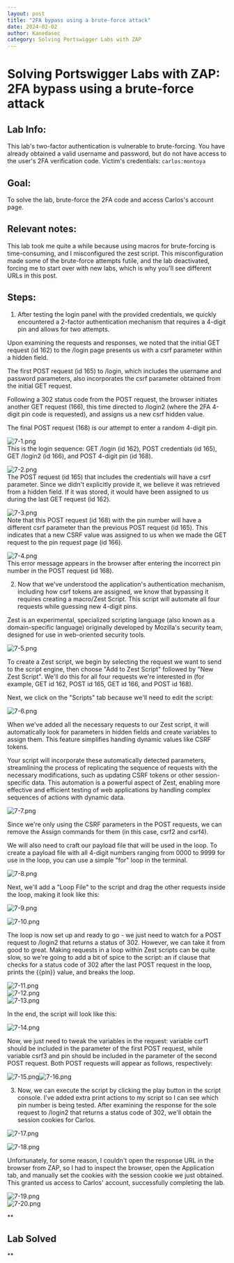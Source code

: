 ```yaml
---
layout: post
title: "2FA bypass using a brute-force attack"
date: 2024-02-02
author: Kanedasec
category: Solving Portswigger Labs with ZAP
---
```


Solving Portswigger Labs with ZAP: 2FA bypass using a brute-force attack
================================================================================


Lab Info:
---------

This lab's two-factor authentication is vulnerable to brute-forcing. You have already obtained a valid username and password, but do not have access to the user's 2FA verification code. Victim's credentials: `carlos:montoya`  


Goal:
-----

To solve the lab, brute-force the 2FA code and access Carlos's account page.  
  

Relevant notes:
---------------

This lab took me quite a while because using macros for brute-forcing is time-consuming, and I misconfigured the zest script. This misconfiguration made some of the brute-force attempts futile, and the lab deactivated, forcing me to start over with new labs, which is why you'll see different URLs in this post.  
  

Steps:
------

1) After testing the login panel with the provided credentials, we quickly encountered a 2-factor authentication mechanism that requires a 4-digit pin and allows for two attempts.  
  
Upon examining the requests and responses, we noted that the initial GET request (id 162) to the /login page presents us with a csrf parameter within a hidden field.  
  
The first POST request (id 165) to /login, which includes the username and password parameters, also incorporates the csrf parameter obtained from the initial GET request.  
  
Following a 302 status code from the POST request, the browser initiates another GET request (166), this time directed to /login2 (where the 2FA 4-digit pin code is requested), and assigns us a new csrf hidden value.  
  
The final POST request (168) is our attempt to enter a random 4-digit pin.  
  
  
  
![7-1.png](/assets/img/posts/Solving-Portswigger-Labs-with-OWASP-ZAP/2FA-bypass-using-a-brute-force-attack/7-1.png)  
This is the login sequence: GET /login (id 162), POST credentials (id 165), GET /login2 (id 166), and POST 4-digit pin (id 168).  
  
  
![7-2.png](/assets/img/posts/Solving-Portswigger-Labs-with-OWASP-ZAP/2FA-bypass-using-a-brute-force-attack/7-2.png)  
The POST request (id 165) that includes the credentials will have a csrf parameter. Since we didn't explicitly provide it, we believe it was retrieved from a hidden field. If it was stored, it would have been assigned to us during the last GET request (id 162).  
  
  
![7-3.png](/assets/img/posts/Solving-Portswigger-Labs-with-OWASP-ZAP/2FA-bypass-using-a-brute-force-attack/7-3.png)  
Note that this POST request (id 168) with the pin number will have a different csrf parameter than the previous POST request (id 165). This indicates that a new CSRF value was assigned to us when we made the GET request to the pin request page (id 166).  
  
  
![7-4.png](/assets/img/posts/Solving-Portswigger-Labs-with-OWASP-ZAP/2FA-bypass-using-a-brute-force-attack/7-4.png)  
This error message appears in the browser after entering the incorrect pin number in the POST request (id 168).  
  
2) Now that we've understood the application's authentication mechanism, including how csrf tokens are assigned, we know that bypassing it requires creating a macro/Zest Script. This script will automate all four requests while guessing new 4-digit pins.  
  
Zest is an experimental, specialized scripting language (also known as a domain-specific language) originally developed by Mozilla's security team, designed for use in web-oriented security tools.  
  
  
![7-5.png](/assets/img/posts/Solving-Portswigger-Labs-with-OWASP-ZAP/2FA-bypass-using-a-brute-force-attack/7-5.png)  
  
To create a Zest script, we begin by selecting the request we want to send to the script engine, then choose "Add to Zest Script" followed by "New Zest Script". We'll do this for all four requests we're interested in (for example, GET id 162, POST id 165, GET id 166, and POST id 168).  
  
Next, we click on the "Scripts" tab because we'll need to edit the script:  
  
  
![7-6.png](/assets/img/posts/Solving-Portswigger-Labs-with-OWASP-ZAP/2FA-bypass-using-a-brute-force-attack/7-6.png)  
  
When we've added all the necessary requests to our Zest script, it will automatically look for parameters in hidden fields and create variables to assign them. This feature simplifies handling dynamic values like CSRF tokens.  
  
Your script will incorporate these automatically detected parameters, streamlining the process of replicating the sequence of requests with the necessary modifications, such as updating CSRF tokens or other session-specific data. This automation is a powerful aspect of Zest, enabling more effective and efficient testing of web applications by handling complex sequences of actions with dynamic data.  
  
![7-7.png](/assets/img/posts/Solving-Portswigger-Labs-with-OWASP-ZAP/2FA-bypass-using-a-brute-force-attack/7-7.png)  
  
Since we're only using the CSRF parameters in the POST requests, we can remove the Assign commands for them (in this case, csrf2 and csrf4).  
  
We will also need to craft our payload file that will be used in the loop. To create a payload file with all 4-digit numbers ranging from 0000 to 9999 for use in the loop, you can use a simple "for" loop in the terminal.  
  
  
![7-8.png](/assets/img/posts/Solving-Portswigger-Labs-with-OWASP-ZAP/2FA-bypass-using-a-brute-force-attack/7-8.png)  
  
  
Next, we'll add a "Loop File" to the script and drag the other requests inside the loop, making it look like this:  
  
  
![7-9.png](/assets/img/posts/Solving-Portswigger-Labs-with-OWASP-ZAP/2FA-bypass-using-a-brute-force-attack/7-9.png)  
  
![7-10.png](/assets/img/posts/Solving-Portswigger-Labs-with-OWASP-ZAP/2FA-bypass-using-a-brute-force-attack/7-10.png)  
  
  
The loop is now set up and ready to go - we just need to watch for a POST request to /login2 that returns a status of 302. However, we can take it from good to great. Making requests in a loop within Zest scripts can be quite slow, so we're going to add a bit of spice to the script: an if clause that checks for a status code of 302 after the last POST request in the loop, prints the {{pin}} value, and breaks the loop.  
  
![7-11.png](/assets/img/posts/Solving-Portswigger-Labs-with-OWASP-ZAP/2FA-bypass-using-a-brute-force-attack/7-11.png)  
![7-12.png](/assets/img/posts/Solving-Portswigger-Labs-with-OWASP-ZAP/2FA-bypass-using-a-brute-force-attack/7-12.png)  
![7-13.png](/assets/img/posts/Solving-Portswigger-Labs-with-OWASP-ZAP/2FA-bypass-using-a-brute-force-attack/7-13.png)  
  
In the end, the script will look like this:  
  
![7-14.png](/assets/img/posts/Solving-Portswigger-Labs-with-OWASP-ZAP/2FA-bypass-using-a-brute-force-attack/7-14.png)  
  
Now, we just need to tweak the variables in the request: variable csrf1 should be included in the parameter of the first POST request, while variable csrf3 and pin should be included in the parameter of the second POST request. Both POST requests will appear as follows, respectively:  
  
  
![7-15.png](/assets/img/posts/Solving-Portswigger-Labs-with-OWASP-ZAP/2FA-bypass-using-a-brute-force-attack/7-15.png)![7-16.png](/assets/img/posts/Solving-Portswigger-Labs-with-OWASP-ZAP/2FA-bypass-using-a-brute-force-attack/7-16.png)  
  
  
3) Now, we can execute the script by clicking the play button in the script console. I've added extra print actions to my script so I can see which pin number is being tested. After examining the response for the sole request to /login2 that returns a status code of 302, we'll obtain the session cookies for Carlos.  
  
  
  
  
  
![7-17.png](/assets/img/posts/Solving-Portswigger-Labs-with-OWASP-ZAP/2FA-bypass-using-a-brute-force-attack/7-17.png)  
  
  
![7-18.png](/assets/img/posts/Solving-Portswigger-Labs-with-OWASP-ZAP/2FA-bypass-using-a-brute-force-attack/7-18.png)  
  
Unfortunately, for some reason, I couldn't open the response URL in the browser from ZAP, so I had to inspect the browser, open the Application tab, and manually set the cookies with the session cookie we just obtained. This granted us access to Carlos' account, successfully completing the lab.  
  
  
![7-19.png](/assets/img/posts/Solving-Portswigger-Labs-with-OWASP-ZAP/2FA-bypass-using-a-brute-force-attack/7-19.png)  
![7-20.png](/assets/img/posts/Solving-Portswigger-Labs-with-OWASP-ZAP/2FA-bypass-using-a-brute-force-attack/7-20.png)  
  
**

Lab Solved
----------

**
